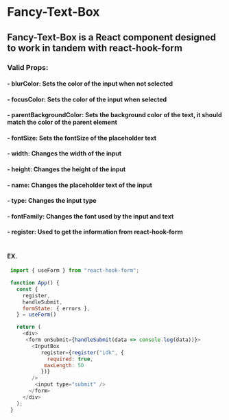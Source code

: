 # Fancy-Text-Box
## Fancy-Text-Box is a React component designed to work in tandem with react-hook-form


### Valid Props: 

#### - blurColor: Sets the color of the input when not selected
#### - focusColor: Sets the color of the input when selected
#### - parentBackgroundColor: Sets the background color of the text, it should match the color of the parent element
#### - fontSize: Sets the fontSize of the placeholder text
#### - width: Changes the width of the input
#### - height: Changes the height of the input
#### - name: Changes the placeholder text of the input
#### - type: Changes the input type
#### - fontFamily: Changes the font used by the input and text
#### - register: Used to get the information from react-hook-form 
#

#### EX. 
```js import InputBox from "./InputBox"
 import { useForm } from "react-hook-form";

 function App() {
   const {
     register,
     handleSubmit,
     formState: { errors },
   } = useForm()

   return (
     <div>
      <form onSubmit={handleSubmit(data => console.log(data))}>
        <InputBox 
           register={register("idk", {
             required: true,
            maxLength: 50
           })}
        />
         <input type="submit" />
       </form>
     </div>
   );
 }
 ```
